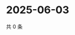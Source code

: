 # 2025-06-03

共 0 条

<!-- BEGIN ZHIHUVIDEO -->
<!-- 最后更新时间 Tue Jun 03 2025 16:16:54 GMT+0800 (China Standard Time) -->

<!-- END ZHIHUVIDEO -->
